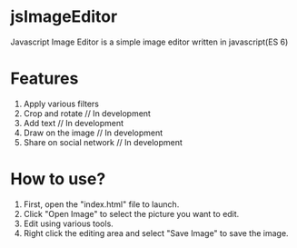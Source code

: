 # jsImageEditor
Javascript Image Editor is a simple image editor written in javascript(ES 6)

# Features
1. Apply various filters
2. Crop and rotate // In development
3. Add text // In development
4. Draw on the image // In development
5. Share on social network // In development

# How to use?
1. First, open the "index.html" file to launch.
2. Click "Open Image" to select the picture you want to edit.
3. Edit using various tools.
4. Right click the editing area and select "Save Image" to save the image.
